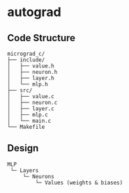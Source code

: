 # autograd

## Code Structure

```
micrograd_c/
├── include/
│   ├── value.h
│   ├── neuron.h
│   ├── layer.h
│   └── mlp.h
├── src/
│   ├── value.c
│   ├── neuron.c
│   ├── layer.c
│   ├── mlp.c
│   └── main.c
└── Makefile
```

## Design

```
MLP
 └─ Layers
     └─ Neurons
         └─ Values (weights & biases)
```

